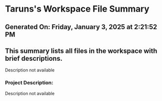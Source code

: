 # Taruns's Workspace File Summary
## Generated On: Friday, January 3, 2025 at 2:21:52 PM
This summary lists all files in the workspace with brief descriptions.
---
Description not available 
### Project Description:
 Description not available
